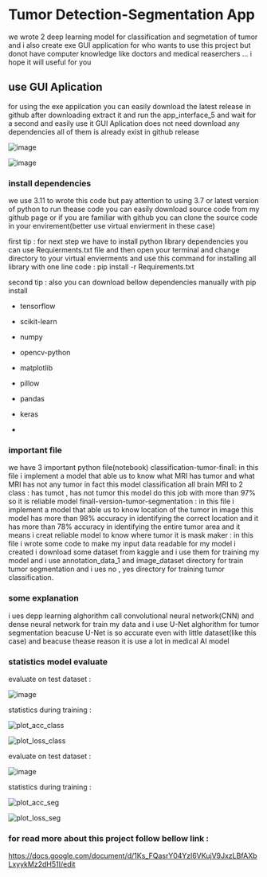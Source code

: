 # Tumor Detection-Segmentation App


we wrote 2 deep learning model for classification and segmetation of tumor and i also  create exe GUI application for who wants to use this project but donot have computer knowledge like doctors and medical reaserchers ...
i hope it will useful for you
 
## use GUI Aplication

for using the exe appilcation you can easily download the latest release in github after downloading extract it and run the app_interface_5 and wait for a second and easily use it
GUI Aplication does not need download any dependencies all of them is already exist in github release



![image](https://github.com/parhambt/MRI-brain-tumor-detection/assets/124530126/ce286372-576a-40b6-9061-cb6c10d0dc46)



![image](https://github.com/parhambt/MRI-brain-tumor-detection/assets/124530126/add25503-031d-415a-983a-9f6bd90affc0)




### install dependencies


we use 3.11 to wrote this code but pay attention to using 3.7 or latest version of python to run thease code 
you can easily download source code from my github page or if you are familiar with github you can clone the source code in your envirement(better use virtual envierment in these case) 

first tip  : for next step we have to install python library dependencies you can use Requierments.txt file and then open your terminal and change directory to your virtual envierments and use this command for installing all library with one line code : pip install -r Requirements.txt


second tip : also you can download bellow dependencies manually with pip install 

- tensorflow
- scikit-learn
- numpy
- opencv-python
- matplotlib
- pillow
- pandas
- keras

- 
### important file


we have 3 important python file(notebook)
classification-tumor-finall: in this file i implement a model that able us to know what MRI has tumor and what MRI has not any tumor in fact this model classification all brain MRI to 2 class : has tumot , has not tumor
this model do this job with more than 97% so it is reliable model
finall-version-tumor-segmentation : in this file i implement a model that able us to know location of the tumor in image this model has more than 98% accuracy in identifying the correct location and it has more than 78% accuracy in identifying the entire tumor area and it means i creat reliable model to know where tumor it is 
mask maker : in this file i wrote some code to make my input data readable for my model i created
i download   some dataset from kaggle and i  use them for training my model and i use annotation_data_1 and image_dataset directory for train tumor segmentation and i ues no , yes directory for training tumor classification.


### some explanation


i ues  depp learning alghorithm call convolutional neural network(CNN) and dense neural network for train my data 
and  i use U-Net alghorithm for tumor segmentation beacuse U-Net is so accurate even with little dataset(like this case) and beacuse thease reason it is use a lot in medical AI model 


### statistics model  evaluate 


evaluate on test dataset :


![image](https://github.com/parhambt/MRI-brain-tumor-detection/assets/124530126/19702c3e-750d-460f-8575-a18b6d987b20)


statistics during training : 


![plot_acc_class](https://github.com/parhambt/MRI-brain-tumor-detection/assets/124530126/65a14a8d-9ee9-4aef-8b99-9da458b645b4)



![plot_loss_class](https://github.com/parhambt/MRI-brain-tumor-detection/assets/124530126/abab39cf-3881-4093-b20b-7e61d4c927c5)

evaluate on test dataset :

![image](https://github.com/parhambt/MRI-brain-tumor-detection/assets/124530126/fa3816af-7b9d-4e6b-aacf-cc080f843b64)



statistics during training :




![plot_acc_seg](https://github.com/parhambt/MRI-brain-tumor-detection/assets/124530126/9b3bbf55-d45c-45e1-95a4-2794e7f8e0c1)




![plot_loss_seg](https://github.com/parhambt/MRI-brain-tumor-detection/assets/124530126/b95b41cf-bb32-4c55-848b-71950917f3c2)




### for read more about this project follow bellow link : 


https://docs.google.com/document/d/1Ks_FQasrY04Yzl6VKujV9JxzLBfAXbLxyykMz2dH51I/edit
  
